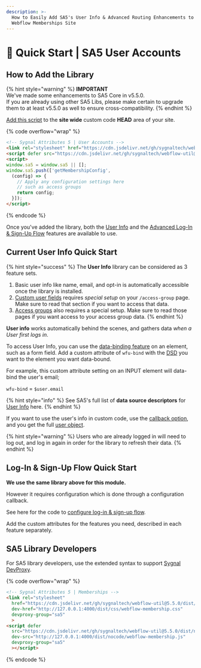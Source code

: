 ```yaml
---
description: >-
  How to Easily Add SA5's User Info & Advanced Routing Enhancements to Your
  Webflow Memberships Site
---
```


# 🚀 Quick Start | SA5 User Accounts

## How to Add the Library  <a href="#step-1---add-the-library" id="step-1---add-the-library"></a>

{% hint style="warning" %}
**IMPORTANT** \
We've made some enhancements to SA5 Core in v5.5.0. \
If you are already using other SA5 Libs, please make certain to upgrade them to at least v5.5.0 as well to ensure cross-compatibility.&#x20;
{% endhint %}

[Add this script](../overview/how-to-add-custom-code.md) to the **site wide** custom code **HEAD** area of your site.&#x20;

{% code overflow="wrap" %}
```html
<!-- Sygnal Attributes 5 | User Accounts --> 
<link rel="stylesheet" href="https://cdn.jsdelivr.net/gh/sygnaltech/webflow-util@5.5.0/dist/css/webflow-membership.css"> 
<script defer src="https://cdn.jsdelivr.net/gh/sygnaltech/webflow-util@5.5.0/dist/nocode/webflow-membership.js"></script>
<script>
window.sa5 = window.sa5 || [];
window.sa5.push(['getMembershipConfig', 
  (config) => {
    // Apply any configuration settings here
    // such as access groups 
    return config;
  }]);
</script>
```
{% endcode %}

Once you've added the library, both the [User Info](../webflow-membership/get-logged-in-user-info/) and the [Advanced Log-In & Sign-Up Flow](advanced-log-in-and-sign-up-flow.md) features are available to use.

## Current User Info Quick Start

{% hint style="success" %}
The **User Info** library can be considered as 3 feature sets.&#x20;

1. Basic user info like name, email, and opt-in is automatically accessible once the library is installed.&#x20;
2. [Custom user fields](logged-in-user-info/custom-user-fields.md) requires _special setup_ on your `/access-group` page. Make sure to read that section if you want to access that data.
3. [Access groups](logged-in-user-info/access-groups/) also requires a special setup. Make sure to read those pages if you want access to your access group data.&#x20;
{% endhint %}

**User info** works automatically behind the scenes, and gathers data _when a User first logs in_.&#x20;

To access User Info, you can use the [data-binding feature](../webflow-membership/get-logged-in-user-info/) on an element, such as a form field. Add a custom attribute of `wfu-bind` with the [DSD](https://attr.sygnal.com/webflow-membership/logged-in-user-info#accessing-user-information) you want to the element you want data-bound.&#x20;

For example, this custom attribute setting on an INPUT element will data-bind the user's email;

`wfu-bind` = `$user.email`

{% hint style="info" %}
See SA5's full list of **data source descriptors** for [User Info](https://attr.sygnal.com/webflow-membership/logged-in-user-info#accessing-user-information) here.&#x20;
{% endhint %}

If you want to use the user's info in custom code, use the [callback option](https://attr.sygnal.com/webflow-membership/logged-in-user-info#step-3-optional-add-custom-code-to-use-user-info-specially), and you get the full [user object](https://attr.sygnal.com/webflow-membership/logged-in-user-info/the-user-object).

{% hint style="warning" %}
Users who are already logged in will need to log out, and log in again in order for the library to refresh their data.&#x20;
{% endhint %}

## Log-In & Sign-Up Flow Quick Start

**We use the same library above for this module.**

However it requires configuration which is done through a configuration callback.

See here for the code to [configure log-in & sign-up flow](https://attr.sygnal.com/webflow-membership/advanced-log-in-and-sign-up-flow#step-1---add-the-library).&#x20;

Add the custom attributes for the features you need, described in each feature separately. &#x20;

## SA5 Library Developers

For SA5 library developers, use the extended syntax to support [Sygnal DevProxy](https://engine.sygnal.com/devproxy).&#x20;

{% code overflow="wrap" %}
```html
<!-- Sygnal Attributes 5 | Memberships --> 
<link rel="stylesheet" 
  href="https://cdn.jsdelivr.net/gh/sygnaltech/webflow-util@5.5.0/dist/css/webflow-membership.css"
  dev-href="http://127.0.0.1:4000/dist/css/webflow-membership.css"
  devproxy-group="sa5"
  > 
<script defer 
  src="https://cdn.jsdelivr.net/gh/sygnaltech/webflow-util@5.5.0/dist/nocode/webflow-membership.js" 
  dev-src="http://127.0.0.1:4000/dist/nocode/webflow-membership.js"
  devproxy-group="sa5"
  ></script>
```
{% endcode %}







